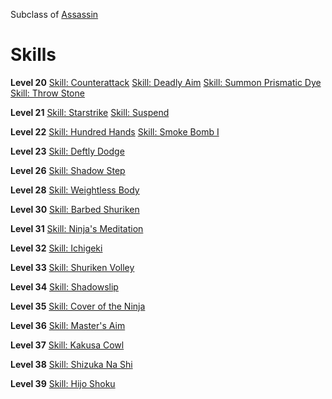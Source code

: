 <!-- TITLE: Ninja -->
<!-- SUBTITLE: As swift as the night and silent as a shadow, Ninjas are stealthy fighters, trained in the ancient combat art of Ninjutsu.  Accomplished fighters in their own rights, Ninjas can hold their own on the battlefield, but excel at the darker arts of subterfuge, assassination and sabotage. -->

Subclass of [Assassin](assassin)
# Skills

**Level 20**
[Skill: Counterattack](counterattack)
[Skill: Deadly Aim](deadly-aim)
[Skill: Summon Prismatic Dye](summon-prismatic-dye)
[Skill: Throw Stone](throw-stone)

**Level 21**
[Skill: Starstrike](starstrike)
[Skill: Suspend](suspend)

**Level 22**
[Skill: Hundred Hands](hundred-hands)
[Skill: Smoke Bomb I](smoke-bomb-i)

**Level 23**
[Skill: Deftly Dodge](deftly-dodge)

**Level 26**
[Skill: Shadow Step](shadow-step)

**Level 28**
[Skill: Weightless Body](weightless-body)

**Level 30**
[Skill: Barbed Shuriken](barbed-shuriken)

**Level 31**
[Skill: Ninja's Meditation](ninjas-meditation)

**Level 32**
[Skill: Ichigeki](ichigeki)

**Level 33**
[Skill: Shuriken Volley](shuriken-volley)

**Level 34**
[Skill: Shadowslip](shadowslip)

**Level 35**
[Skill: Cover of the Ninja](cover-of-the-ninja)

**Level 36**
[Skill: Master's Aim](masters-aim)

**Level 37**
[Skill: Kakusa Cowl](kakusa-cowl)

**Level 38**
[Skill: Shizuka Na Shi](shizuka-na-shi)

**Level 39**
[Skill: Hijo Shoku](hijo-shoku)
